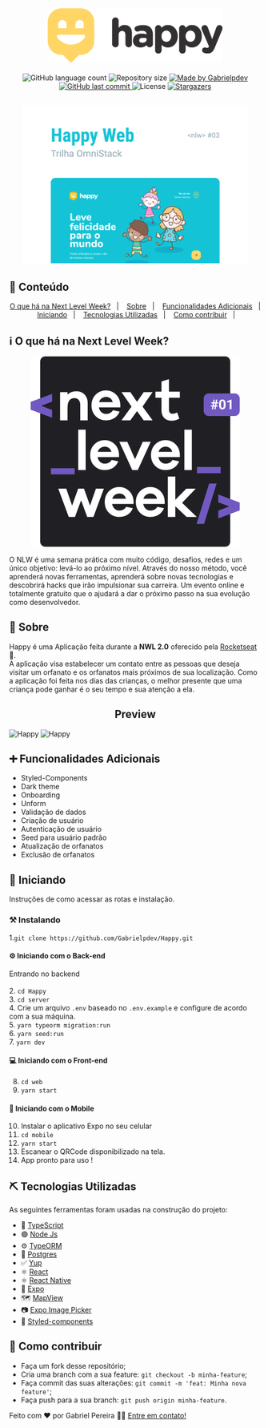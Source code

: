 <h2 align="center">
    <img alt="Happy" title="#Happy" src=".github/logo.svg" width="350px" />
</h2>
  
<p align="center">
  <img alt="GitHub language count" src="https://img.shields.io/github/languages/count/Gabrielpdev/Happy?color=%2304D361">

  <img alt="Repository size" src="https://img.shields.io/github/repo-size/Gabrielpdev/Happy">

  	
  <a href="https://www.linkedin.com/in/gabriel-pereira-oliveira-78b1801ab/">
    <img alt="Made by Gabrielpdev" src="https://img.shields.io/badge/made%20by-Gabrielpdev-%2304D361">
  </a>
	
  
  <a href="https://github.com/Gabrielpdev/Happy/commits/master">
    <img alt="GitHub last commit" src="https://img.shields.io/github/last-commit/Gabrielpdev/Happy">
  </a>

  <img alt="License" src="https://img.shields.io/badge/license-MIT-brightgreen">
   <a href="https://github.com/Gabrielpdev/Happy/stargazers">
    <img alt="Stargazers" src="https://img.shields.io/github/stars/Gabrielpdev/Happy?style=social">
  </a>
</p>

<h2 align="center">
    <img alt="Happy" title="#Happy" src=".github/HappyWeb.png" width="450px" />
</h2>


## 📝 Conteúdo
<p align="center">
<a href="#nwl">O que há na Next Level Week?</a>&nbsp;&nbsp;&nbsp;|&nbsp;&nbsp;&nbsp;
<a href="#about">Sobre</a>&nbsp;&nbsp;&nbsp;|&nbsp;&nbsp;&nbsp;
<a href="#additional">Funcionalidades Adicionais</a>&nbsp;&nbsp;&nbsp;|&nbsp;&nbsp;&nbsp;
<a href="#getting_started">Iniciando</a>&nbsp;&nbsp;&nbsp;|&nbsp;&nbsp;&nbsp;
<a href="#built_using">Tecnologias Utilizadas</a>&nbsp;&nbsp;&nbsp;|&nbsp;&nbsp;&nbsp;
<a href="#contribute">Como contribuir</a>&nbsp;&nbsp;&nbsp;|&nbsp;&nbsp;&nbsp;
</p>

## ℹ️ O que há na Next Level Week?<a name = "nwl"></a>
<p align="center" >
	<img src=".github/nlw.svg" alt="#NextLevelWeek" title="#NextLevelWeek" />
	<p>O NLW é uma semana prática com muito código, desafios, redes e um único objetivo: levá-lo ao próximo nível. Através do nosso método, você aprenderá novas ferramentas, aprenderá sobre novas tecnologias e descobrirá hacks que irão impulsionar sua carreira. Um evento online e totalmente gratuito que o ajudará a dar o próximo passo na sua evolução como desenvolvedor.</p>

</p>

## 🧐 Sobre <a name = "about"></a>

Happy é uma Aplicação feita durante a **NWL 2.0** oferecido pela [Rocketseat] :rocket:.<br/> 
A aplicação visa estabelecer um contato entre as pessoas que deseja visitar um orfanato e os orfanatos 
mais próximos de sua localização. Como a aplicação foi feita nos dias das crianças, o melhor presente
que uma criança pode ganhar é o seu tempo e sua atenção a ela.<br/> 

<span align="center">
	<h2>Preview</h2>
	<img alt="Happy" title="#Happy" src=".github/web.gif" width="690px" />
    	<img alt="Happy" title="#Happy" src=".github/gif-mobile.gif" height="311px" />
</span>

## ➕ Funcionalidades Adicionais <a name = "additional"></a>

- Styled-Components
- Dark theme
- Onboarding
- Unform
- Validação de dados
- Criação de usuário
- Autenticação de usuário
- Seed para usuário padrão
- Atualização de orfanatos
- Exclusão de orfanatos

## 🏁 Iniciando <a name = "getting_started"></a>

Instruções de como acessar as rotas e instalação.

### ⚒ Instalando <a name = "installing"></a>

1.``git clone https://github.com/Gabrielpdev/Happy.git``<br/>

#### ⚙️ Iniciando com o Back-end

Entrando no backend <br/> <br/>
2. ``cd Happy``<br/> 
3. ``cd server``<br/> 
4. Crie um arquivo ``.env`` baseado no ``.env.example`` e configure de acordo com a sua máquina. <br/> 
5. ``yarn typeorm migration:run`` <br/> 
6. ``yarn seed:run`` <br/> 
7. ``yarn dev`` <br/> 

#### 💻 Iniciando com o Front-end

8. ``cd web`` <br/> 
9. ``yarn start`` <br/> 

#### 📱 Iniciando com o Mobile

10. Instalar o aplicativo Expo no seu celular <br/> 
12. ``cd mobile`` <br/> 
13. ``yarn start`` <br/> 
14. Escanear o QRCode disponibilizado na tela. <br/> 
15. App pronto para uso ! <br/> 


## ⛏️ Tecnologias Utilizadas <a name = "built_using"></a>

As seguintes ferramentas foram usadas na construção do projeto:
- 🔵 [TypeScript][typescript]
- 🟢 [Node Js][nodejs]
- ⚙ [TypeORM][typeorm]
- 🐘 [Postgres][postgres]
- ✅ [Yup][yup]
- ⚛️ [React][reactjs]
- ⚛️ [React Native][reactNative]
- 🔼 [Expo][expo]
- 🗺️ [MapView][expo-maps]
- 📷 [Expo Image Picker][image-picker]
- 💅 [Styled-components][styled-components]

## 🤔 Como contribuir <a name = "contribute"></a>

- Faça um fork desse repositório;
- Cria uma branch com a sua feature: `git checkout -b minha-feature`;
- Faça commit das suas alterações: `git commit -m 'feat: Minha nova feature'`;
- Faça push para a sua branch: `git push origin minha-feature`.

Feito com ❤️ por Gabriel Pereira 👋🏽 [Entre em contato!](https://www.linkedin.com/in/gabriel-pereira-oliveira-78b1801ab/)

[expo]: https://expo.io/
[expo-maps]: https://docs.expo.io/versions/latest/sdk/map-view/
[image-picker]: https://docs.expo.io/versions/latest/sdk/imagepicker/
[image-picker]: https://docs.expo.io/versions/latest/sdk/imagepicker/
[handlebars]: https://handlebarsjs.com/
[postgres]: https://www.postgresql.org/
[typeorm]: https://typeorm.io/#/
[nodejs]: https://nodejs.org/en/
[redis]: https://redis.io/
[yup]: https://github.com/jquense/yup
[typescript]: https://www.typescriptlang.org/
[reactjs]: https://reactjs.org
[reactNative]: https://reactnative.dev/
[rs]: https://rocketseat.com.br
[Rocketseat]:https://github.com/Rocketseat
[styled-components]:https://styled-components.com/


